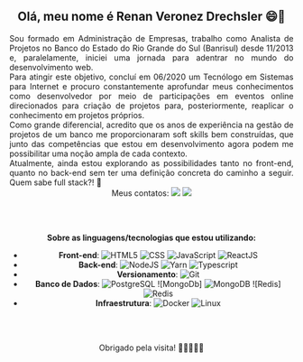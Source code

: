 <!-- Description -->
## <div align="center">Olá, meu nome é Renan Veronez Drechsler 😄👋</div>
<div align="justify">
Sou formado em Administração de Empresas, trabalho como Analista de Projetos no Banco do Estado do Rio Grande do Sul (Banrisul) desde 11/2013 e, paralelamente, iniciei uma jornada para adentrar no mundo do desenvolvimento web.
<br>
Para atingir este objetivo, concluí em 06/2020 um Tecnólogo em Sistemas para Internet e procuro constantemente aprofundar meus conhecimentos como desenvolvedor por meio de participações em eventos online direcionados para criação de projetos para, posteriormente, reaplicar o conhecimento em projetos próprios.
<br>
Como grande diferencial, acredito que os anos de experiência na gestão de projetos de um banco me proporcionaram soft skills bem construídas, que junto das competências que estou em desenvolvimento agora podem me possibilitar uma noção ampla de cada contexto.
<br>
Atualmente, ainda estou explorando as possibilidades tanto no front-end, quanto no back-end sem ter uma definição concreta do caminho a seguir. Quem sabe full stack?! 🤔


 <!-- Contacts -->
 <div align="center">
Meus contatos:
<a href="https://www.linkedin.com/in/renan-veronez-drechsler-54a4801a3/" target="_blank"><img src="https://img.shields.io/badge/-LinkedIn-%230077B5?style=for-the-badge&logo=linkedin&logoColor=white"></a>
<a href="https://app.rocketseat.com.br/me/renan-veronez-drechsler-05266" target="_blank"><img src="https://img.shields.io/badge/-Rocketseat-000?style=for-the-badge&logo=rocketseat&logoColor=black"></a>


<!-- Skills -->
<br><br>

**Sobre as linguagens/tecnologias que estou utilizando:**
- **Front-end**: 
![HTML5](https://img.shields.io/badge/-HTML5-333333?style=flat&logo=HTML5) 
![CSS](https://img.shields.io/badge/-CSS-333333?style=flat&logo=CSS3&logoColor=1572B6) 
![JavaScript](https://img.shields.io/badge/-JavaScript-333333?style=flat&logo=javascript) 
![ReactJS](https://img.shields.io/badge/-React-333333?style=flat&logo=react)
- **Back-end**: 
![NodeJS](https://img.shields.io/badge/-Node.JS-333333?style=flat&logo=node.js) 
![Yarn](https://img.shields.io/badge/-Yarn-333333?style=flat&logo=yarn&logoColor=007ACC) ![Typescript](https://img.shields.io/badge/-Typescript-333333?style=flat&logo=typescript)  
- **Versionamento**: 
![Git](https://img.shields.io/badge/-Git-333333?style=flat&logo=git)
- **Banco de Dados**: 
![PostgreSQL](https://img.shields.io/badge/-PostgreSQL-333333?style=flat&logo=postgresql) 
![MongoDb] <img alt="MongoDB" src ="https://img.shields.io/badge/MongoDB-%234ea94b.svg?&style=for-the-badge&logo=mongodb&logoColor=white"/> 
![Redis] <img alt="Redis" src="https://img.shields.io/badge/redis-%23DD0031.svg?&style=for-the-badge&logo=redis&logoColor=white"/>
- **Infraestrutura**: 
![Docker](https://img.shields.io/badge/-Docker-333333?style=flat&logo=docker) 
![Linux](https://img.shields.io/badge/-Linux-333333?style=flat&logo=Linux) 

<br><br>

<div align="center"> Obrigado pela visita! 🙋🏻‍♂️🙏🏽</div>